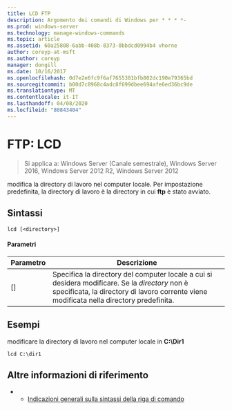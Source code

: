 ```yaml
---
title: LCD FTP
description: Argomento dei comandi di Windows per * * * *-
ms.prod: windows-server
ms.technology: manage-windows-commands
ms.topic: article
ms.assetid: 60a25808-6abb-408b-8373-0bbdcd0994b4 vhorne
author: coreyp-at-msft
ms.author: coreyp
manager: dongill
ms.date: 10/16/2017
ms.openlocfilehash: 0d7e2e6fc9f6af7655381bfb802dc190e79365bd
ms.sourcegitcommit: b00d7c8968c4adc8f699dbee694afe6ed36bc9de
ms.translationtype: MT
ms.contentlocale: it-IT
ms.lasthandoff: 04/08/2020
ms.locfileid: "80843404"
---
```

# <a name="ftp-lcd"></a>FTP: LCD

>Si applica a: Windows Server (Canale semestrale), Windows Server 2016, Windows Server 2012 R2, Windows Server 2012

modifica la directory di lavoro nel computer locale. Per impostazione predefinita, la directory di lavoro è la directory in cui **ftp** è stato avviato.   
## <a name="syntax"></a>Sintassi  
```  
lcd [<directory>]  
```  
#### <a name="parameters"></a>Parametri  
|Parametro|Descrizione|  
|-------|--------|  
|[<directory>]|Specifica la directory del computer locale a cui si desidera modificare. Se la *directory* non è specificata, la directory di lavoro corrente viene modificata nella directory predefinita.|  
## <a name="examples"></a><a name=BKMK_Examples></a>Esempi  
modificare la directory di lavoro nel computer locale in **C:\Dir1**  
```  
lcd C:\dir1  
```  
## <a name="additional-references"></a>Altre informazioni di riferimento  
-   - [Indicazioni generali sulla sintassi della riga di comando](command-line-syntax-key.md)  
